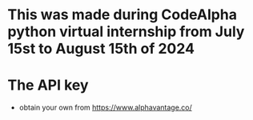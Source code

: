 # This was made during CodeAlpha python virtual internship from July 15st to August 15th of 2024

# The API key
- obtain your own from https://www.alphavantage.co/
